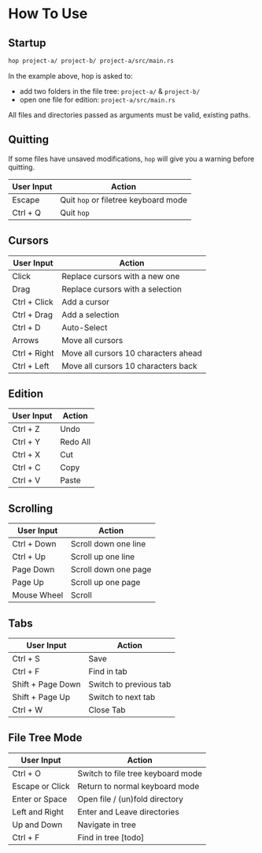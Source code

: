 # How To Use

## Startup

```sh
hop project-a/ project-b/ project-a/src/main.rs
```

In the example above, hop is asked to:
- add two folders in the file tree: `project-a/` & `project-b/`
- open one file for edition: `project-a/src/main.rs`

All files and directories passed as arguments must be valid, existing paths.

## Quitting

If some files have unsaved modifications, `hop` will give you a warning
before quitting.

| User Input           | Action                               |
|----------------------|--------------------------------------|
| Escape               | Quit `hop` or filetree keyboard mode |
| Ctrl + Q             | Quit `hop`                           |

## Cursors

| User Input           | Action                               |
|----------------------|--------------------------------------|
| Click                | Replace cursors with a new one       |
| Drag                 | Replace cursors with a selection     |
| Ctrl + Click         | Add a cursor                         |
| Ctrl + Drag          | Add a selection                      |
| Ctrl + D             | Auto-Select                          |
| Arrows               | Move all cursors                     |
| Ctrl + Right         | Move all cursors 10 characters ahead |
| Ctrl + Left          | Move all cursors 10 characters back  |

## Edition

| User Input           | Action                               |
|----------------------|--------------------------------------|
| Ctrl + Z             | Undo                                 |
| Ctrl + Y             | Redo All                             |
| Ctrl + X             | Cut                                  |
| Ctrl + C             | Copy                                 |
| Ctrl + V             | Paste                                |

## Scrolling

| User Input           | Action                               |
|----------------------|--------------------------------------|
| Ctrl + Down          | Scroll down one line                 |
| Ctrl + Up            | Scroll up one line                   |
| Page Down            | Scroll down one page                 |
| Page Up              | Scroll up one page                   |
| Mouse Wheel          | Scroll                               |

## Tabs

| User Input           | Action                               |
|----------------------|--------------------------------------|
| Ctrl + S             | Save                                 |
| Ctrl + F             | Find in tab                          |
| Shift + Page Down    | Switch to previous tab               |
| Shift + Page Up      | Switch to next tab                   |
| Ctrl + W             | Close Tab                            |

## File Tree Mode

| User Input           | Action                               |
|----------------------|--------------------------------------|
| Ctrl + O             | Switch to file tree keyboard mode    |
| Escape or Click      | Return to normal keyboard mode       |
| Enter or Space       | Open file / (un)fold directory       |
| Left and Right       | Enter and Leave directories          |
| Up and Down          | Navigate in tree                     |
| Ctrl + F             | Find in tree                  [todo] |